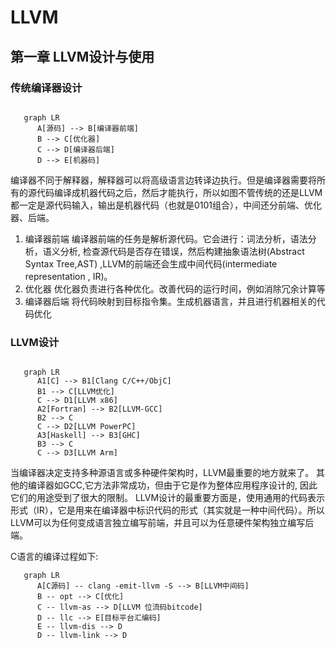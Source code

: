 # LLVM

## 第一章 LLVM设计与使用

### 传统编译器设计

```{mermaid}

   graph LR
      A[源码] --> B[编译器前端] 
      B --> C[优化器] 
      C --> D[编译器后端] 
      D --> E[机器码]
```

编译器不同于解释器，解释器可以将高级语言边转译边执行。但是编译器需要将所有的源代码编译成机器代码之后，然后才能执行，所以如图不管传统的还是LLVM都一定是源代码输入，输出是机器代码（也就是0101组合），中间还分前端、优化器、后端。

1. 编译器前端
   编译器前端的任务是解析源代码。它会进行：词法分析，语法分析，语义分析, 检查源代码是否存在错误，然后构建抽象语法树(Abstract Syntax Tree,AST) ,LLVM的前端还会生成中间代码(intermediate representation , IR)。
2. 优化器
   优化器负责进行各种优化。改善代码的运行时间，例如消除冗余计算等
3. 编译器后端
   将代码映射到目标指令集。生成机器语言，并且进行机器相关的代码优化

### LLVM设计

```{mermaid}

   graph LR
      A1[C] --> B1[Clang C/C++/ObjC] 
      B1 --> C[LLVM优化] 
      C --> D1[LLVM x86]
      A2[Fortran] --> B2[LLVM-GCC] 
      B2 --> C 
      C --> D2[LLVM PowerPC]
      A3[Haskell] --> B3[GHC] 
      B3 --> C 
      C --> D3[LLVM Arm]
```
当编译器决定支持多种源语言或多种硬件架构时，LLVM最重要的地方就来了。 其他的编译器如GCC,它方法非常成功，但由于它是作为整体应用程序设计的, 因此它们的用途受到了很大的限制。
LLVM设计的最重要方面是，使用通用的代码表示形式（IR），它是用来在编译器中标识代码的形式（其实就是一种中间代码）。所以LLVM可以为任何变成语言独立编写前端，并且可以为任意硬件架构独立编写后端。
 
C语言的编译过程如下:

```{mermaid}
   graph LR
      A[C源码] -- clang -emit-llvm -S --> B[LLVM中间码] 
      B -- opt --> C[优化] 
      C -- llvm-as --> D[LLVM 位流码bitcode] 
      D -- llc --> E[目标平台汇编码] 
      E -- llvm-dis --> D
      D -- llvm-link --> D
```
